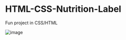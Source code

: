 # HTML-CSS-Nutrition-Label
Fun project in CSS/HTML

![image](https://user-images.githubusercontent.com/36127590/205445547-dd475f19-198e-4a30-bef3-be14ace3dc69.png)

